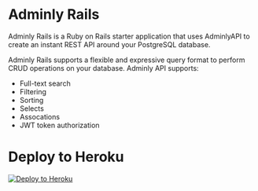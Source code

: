 # Adminly Rails 

Adminly Rails is a Ruby on Rails starter application that uses AdminlyAPI to create an instant REST API around your PostgreSQL database. 

Adminly Rails supports a flexible and expressive query format to perform CRUD operations on your database. Adminly API supports:

- Full-text search 
- Filtering
- Sorting
- Selects
- Assocations
- JWT token authorization

# Deploy to Heroku 

[![Deploy to Heroku](https://www.herokucdn.com/deploy/button.svg)](https://heroku.com/deploy?template=https://github.com/adminly-co/adminly-rails)
